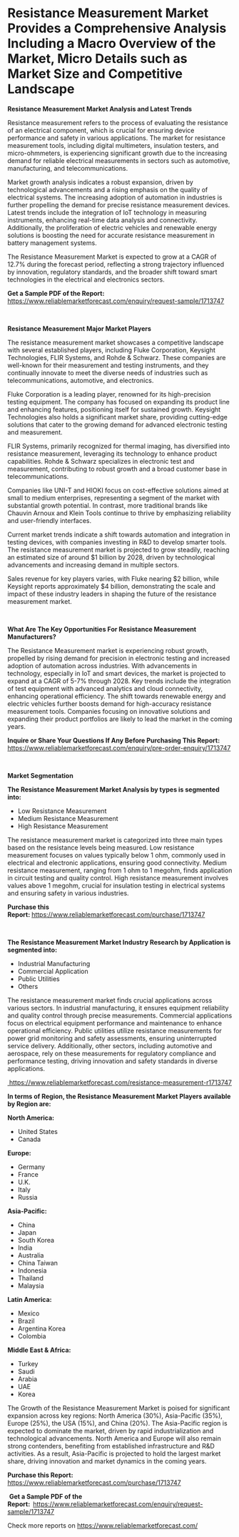 <p><h1>Resistance Measurement Market Provides a Comprehensive Analysis Including a Macro Overview of the Market, Micro Details such as Market Size and Competitive Landscape</h1></p><p><strong>Resistance Measurement Market Analysis and Latest Trends</strong></p>
<p><p>Resistance measurement refers to the process of evaluating the resistance of an electrical component, which is crucial for ensuring device performance and safety in various applications. The market for resistance measurement tools, including digital multimeters, insulation testers, and micro-ohmmeters, is experiencing significant growth due to the increasing demand for reliable electrical measurements in sectors such as automotive, manufacturing, and telecommunications.</p><p>Market growth analysis indicates a robust expansion, driven by technological advancements and a rising emphasis on the quality of electrical systems. The increasing adoption of automation in industries is further propelling the demand for precise resistance measurement devices. Latest trends include the integration of IoT technology in measuring instruments, enhancing real-time data analysis and connectivity. Additionally, the proliferation of electric vehicles and renewable energy solutions is boosting the need for accurate resistance measurement in battery management systems. </p><p>The Resistance Measurement Market is expected to grow at a CAGR of 12.7% during the forecast period, reflecting a strong trajectory influenced by innovation, regulatory standards, and the broader shift toward smart technologies in the electrical and electronics sectors.</p></p>
<p><strong>Get a Sample PDF of the Report:&nbsp;</strong> <a href="https://www.reliablemarketforecast.com/enquiry/request-sample/1713747?utm_campaign=2866&utm_medium=2&utm_source=Github&utm_content=ia&utm_term=10042025&utm_id=resistance-measurement">https://www.reliablemarketforecast.com/enquiry/request-sample/1713747</a></p>
<p>&nbsp;</p>
<p><strong>Resistance Measurement Major Market Players</strong></p>
<p><p>The resistance measurement market showcases a competitive landscape with several established players, including Fluke Corporation, Keysight Technologies, FLIR Systems, and Rohde & Schwarz. These companies are well-known for their measurement and testing instruments, and they continually innovate to meet the diverse needs of industries such as telecommunications, automotive, and electronics.</p><p>Fluke Corporation is a leading player, renowned for its high-precision testing equipment. The company has focused on expanding its product line and enhancing features, positioning itself for sustained growth. Keysight Technologies also holds a significant market share, providing cutting-edge solutions that cater to the growing demand for advanced electronic testing and measurement.</p><p>FLIR Systems, primarily recognized for thermal imaging, has diversified into resistance measurement, leveraging its technology to enhance product capabilities. Rohde & Schwarz specializes in electronic test and measurement, contributing to robust growth and a broad customer base in telecommunications. </p><p>Companies like UNI-T and HIOKI focus on cost-effective solutions aimed at small to medium enterprises, representing a segment of the market with substantial growth potential. In contrast, more traditional brands like Chauvin Arnoux and Klein Tools continue to thrive by emphasizing reliability and user-friendly interfaces.</p><p>Current market trends indicate a shift towards automation and integration in testing devices, with companies investing in R&D to develop smarter tools. The resistance measurement market is projected to grow steadily, reaching an estimated size of around $1 billion by 2028, driven by technological advancements and increasing demand in multiple sectors.</p><p>Sales revenue for key players varies, with Fluke nearing $2 billion, while Keysight reports approximately $4 billion, demonstrating the scale and impact of these industry leaders in shaping the future of the resistance measurement market.</p></p>
<p>&nbsp;</p>
<p><strong>What Are The Key Opportunities For Resistance Measurement Manufacturers?</strong></p>
<p><p>The Resistance Measurement market is experiencing robust growth, propelled by rising demand for precision in electronic testing and increased adoption of automation across industries. With advancements in technology, especially in IoT and smart devices, the market is projected to expand at a CAGR of 5-7% through 2028. Key trends include the integration of test equipment with advanced analytics and cloud connectivity, enhancing operational efficiency. The shift towards renewable energy and electric vehicles further boosts demand for high-accuracy resistance measurement tools. Companies focusing on innovative solutions and expanding their product portfolios are likely to lead the market in the coming years.</p></p>
<p><strong>Inquire or Share Your Questions If Any Before Purchasing This Report:</strong> <a href="https://www.reliablemarketforecast.com/enquiry/pre-order-enquiry/1713747?utm_campaign=2866&utm_medium=2&utm_source=Github&utm_content=ia&utm_term=10042025&utm_id=resistance-measurement">https://www.reliablemarketforecast.com/enquiry/pre-order-enquiry/1713747</a></p>
<p>&nbsp;</p>
<p><strong>Market Segmentation</strong></p>
<p><strong>The Resistance Measurement Market Analysis by types is segmented into:</strong></p>
<p><ul><li>Low Resistance Measurement</li><li>Medium Resistance Measurement</li><li>High Resistance Measurement</li></ul></p>
<p><p>The resistance measurement market is categorized into three main types based on the resistance levels being measured. Low resistance measurement focuses on values typically below 1 ohm, commonly used in electrical and electronic applications, ensuring good connectivity. Medium resistance measurement, ranging from 1 ohm to 1 megohm, finds application in circuit testing and quality control. High resistance measurement involves values above 1 megohm, crucial for insulation testing in electrical systems and ensuring safety in various industries.</p></p>
<p><strong>Purchase this Report:&nbsp;</strong><a href="https://www.reliablemarketforecast.com/purchase/1713747?utm_campaign=2866&utm_medium=2&utm_source=Github&utm_content=ia&utm_term=10042025&utm_id=resistance-measurement">https://www.reliablemarketforecast.com/purchase/1713747</a></p>
<p>&nbsp;</p>
<p><strong>The Resistance Measurement Market Industry Research by Application is segmented into:</strong></p>
<p><ul><li>Industrial Manufacturing</li><li>Commercial Application</li><li>Public Utilities</li><li>Others</li></ul></p>
<p><p>The resistance measurement market finds crucial applications across various sectors. In industrial manufacturing, it ensures equipment reliability and quality control through precise measurements. Commercial applications focus on electrical equipment performance and maintenance to enhance operational efficiency. Public utilities utilize resistance measurements for power grid monitoring and safety assessments, ensuring uninterrupted service delivery. Additionally, other sectors, including automotive and aerospace, rely on these measurements for regulatory compliance and performance testing, driving innovation and safety standards in diverse applications.</p></p>
<p><a href="https://www.reliablemarketforecast.com/resistance-measurement-r1713747?utm_campaign=2866&utm_medium=2&utm_source=Github&utm_content=ia&utm_term=10042025&utm_id=resistance-measurement">&nbsp;https://www.reliablemarketforecast.com/resistance-measurement-r1713747</a></p>
<p><strong>In terms of Region, the Resistance Measurement Market Players available by Region are:</strong></p>
<p>
    <p> <strong> North America: </strong>
        <ul>
            <li>United States</li>
            <li>Canada</li>
        </ul>
        </p> 
    <p> <strong> Europe: </strong>
        <ul>
            <li>Germany</li>
            <li>France</li>
            <li>U.K.</li>
            <li>Italy</li>
            <li>Russia</li>
        </ul>
        </p> 
    <p> <strong> Asia-Pacific: </strong>
        <ul>
            <li>China</li>
            <li>Japan</li>
            <li>South Korea</li>
            <li>India</li>
            <li>Australia</li>
            <li>China Taiwan</li>
            <li>Indonesia</li>
            <li>Thailand</li>
            <li>Malaysia</li>
        </ul>
        </p> 
    <p> <strong> Latin America: </strong>
        <ul>
            <li>Mexico</li>
            <li>Brazil</li>
            <li>Argentina Korea</li>
            <li>Colombia</li>
        </ul>
        </p> 
    <p> <strong> Middle East & Africa: </strong>
        <ul>
            <li>Turkey</li>
            <li>Saudi</li>
            <li>Arabia</li>
            <li>UAE</li>
            <li>Korea</li>
        </ul>
    </p>
    </p>
<p><p>The Growth of the Resistance Measurement Market is poised for significant expansion across key regions: North America (30%), Asia-Pacific (35%), Europe (25%), the USA (15%), and China (20%). The Asia-Pacific region is expected to dominate the market, driven by rapid industrialization and technological advancements. North America and Europe will also remain strong contenders, benefiting from established infrastructure and R&D activities. As a result, Asia-Pacific is projected to hold the largest market share, driving innovation and market dynamics in the coming years.</p></p>
<p><strong>Purchase this Report: </strong><a href="https://www.reliablemarketforecast.com/purchase/1713747?utm_campaign=2866&utm_medium=2&utm_source=Github&utm_content=ia&utm_term=10042025&utm_id=resistance-measurement">https://www.reliablemarketforecast.com/purchase/1713747</a></p>
<p>&nbsp;<strong>Get a Sample PDF of the Report:&nbsp;&nbsp;</strong><a href="https://www.reliablemarketforecast.com/enquiry/request-sample/1713747?utm_campaign=2866&utm_medium=2&utm_source=Github&utm_content=ia&utm_term=10042025&utm_id=resistance-measurement">https://www.reliablemarketforecast.com/enquiry/request-sample/1713747</a></p>
<p><strong></strong></p>
<p>Check more reports on <a href="https://www.reliablemarketforecast.com/?utm_campaign=2866&utm_medium=2&utm_source=Github&utm_content=ia&utm_term=10042025&utm_id=resistance-measurement">https://www.reliablemarketforecast.com/</a></p>